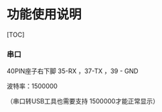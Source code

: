 # 功能使用说明

[TOC]

### 串口

40PIN座子右下脚 35-RX ，37-TX  ，39 - GND

波特率：1500000 

（串口转USB工具也需要支持 1500000才能正常显示）




